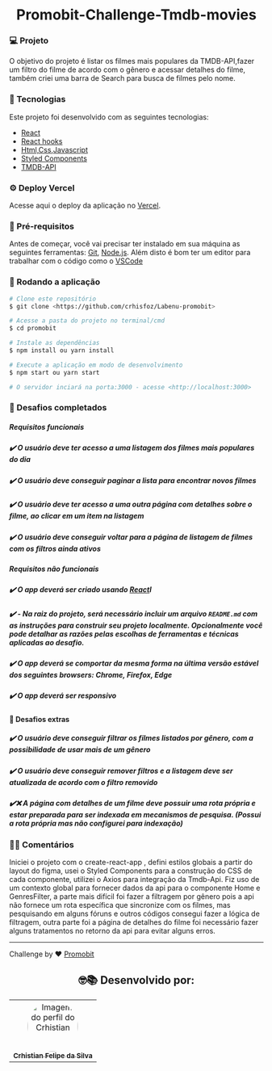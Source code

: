 <h1 align="center">
     Promobit-Challenge-Tmdb-movies
</h1>

###  💻 Projeto
O objetivo do projeto é listar os filmes mais populares da TMDB-API,fazer um filtro do filme de acordo com o gênero e acessar detalhes do filme, também criei uma barra de Search para busca de filmes pelo nome.

### 🚀 Tecnologias
Este projeto foi desenvolvido com as seguintes tecnologias:
- [React](https://reactjs.org)
- [React hooks](https://reactjs.org/docs/hooks-intro.html)
- [Html,Css,Javascript](https://www.w3schools.com/)
- [Styled Components](https://styled-components.com/)
- [TMDB-API](https://developers.themoviedb.org/3/getting-started/introduction)

### ⚙️ Deploy Vercel
Acesse aqui o deploy da aplicação no [Vercel](https://promobit-challenge-tmdb-movies.vercel.app/).

###  🎲 Pré-requisitos

Antes de começar, você vai precisar ter instalado em sua máquina as seguintes ferramentas:
[Git](https://git-scm.com), [Node.js](https://nodejs.org/en/). 
Além disto é bom ter um editor para trabalhar com o código como o  [VSCode](https://code.visualstudio.com/)

### 🎲 Rodando a aplicação

```bash
# Clone este repositório
$ git clone <https://github.com/crhisfoz/Labenu-promobit>

# Acesse a pasta do projeto no terminal/cmd
$ cd promobit

# Instale as dependências
$ npm install ou yarn install

# Execute a aplicação em modo de desenvolvimento
$ npm start ou yarn start

# O servidor inciará na porta:3000 - acesse <http://localhost:3000>
```

### 🧠 Desafios completados
#####  Requisitos funcionais
   ##### ✔️ O usuário deve ter acesso a uma listagem dos filmes mais populares do dia
   ##### ✔️ O usuário deve conseguir paginar a lista para encontrar novos filmes
   ##### ✔️ O usuário deve ter acesso a uma outra página com detalhes sobre o filme, ao clicar em um item na listagem
  ##### ✔️ O usuário deve conseguir voltar para a página de listagem de filmes com os filtros ainda ativos
 #####  Requisitos não funcionais
  ##### ✔️ O app deverá ser criado usando [React](https://reactjs.org/)I
  ##### ✔️ -   Na raiz do projeto, será necessário incluir um arquivo  `README.md`  com as instruções para construir seu projeto localmente. Opcionalmente você pode detalhar as razões pelas escolhas de ferramentas e técnicas aplicadas ao desafio.
  ##### ✔️ O app deverá se comportar da mesma forma na última versão estável dos seguintes browsers: Chrome, Firefox, Edge
  ##### ✔️ O app deverá ser responsivo
 
  #### 🎯 Desafios extras
   ##### ✔️ O usuário deve conseguir filtrar os filmes listados por gênero, com a possibilidade de usar mais de um gênero
   ##### ✔️ O usuário deve conseguir remover filtros e a listagem deve ser atualizada de acordo com o filtro removido
   ##### ✔️❌ A página com detalhes de um filme deve possuir uma rota própria e estar preparada para ser indexada em mecanismos de pesquisa. (Possui a rota própria mas não configurei para indexação)


### ✍🏻 Comentários
 Iniciei o projeto com o create-react-app , defini estilos globais a partir do layout do figma, usei o Styled Components para a construção do CSS de cada componente, utilizei o Axios para integração da Tmdb-Api.
  Fiz uso de um contexto global para fornecer dados da api para o componente Home e GenresFilter, a parte mais difícil foi fazer a filtragem por gênero pois a api não fornece um rota específica que sincronize com os filmes, mas pesquisando em alguns fóruns e outros códigos consegui fazer a lógica de filtragem, outra parte foi a página de detalhes do filme foi necessário fazer alguns tratamentos no retorno da api para evitar alguns erros. 

---

Challenge by ♥ [Promobit]()

<h2 align="center">
🤓📚
Desenvolvido por: 
</h2>
<table align="center">
  <tr>
      <td align="center"><a href="https://github.com/crhisfoz">
        <img src="https://avatars.githubusercontent.com/u/89948060?v=4" style="border-radius: 50%" width="100px" alt="Imagem do perfil do Crhistian"/>
      <br />
        <sub><b>Crhistian Felipe da Silva</b></sub>
      <br />
      </td>    
</table>


